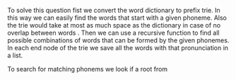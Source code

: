 To solve this question fist we convert the word dictionary to prefix trie. 
In this way we can easily find the words that start with a given phoneme. 
Also the trie would take at most as much space as the dictionary in case of no overlap between words . 
Then we can use a recursive function to find all possible combinations of words that can be formed by the given phonemes. 
In each end node of the trie we save all the words with that pronunciation in a list. 

To search for matching phonems we look if a root from
